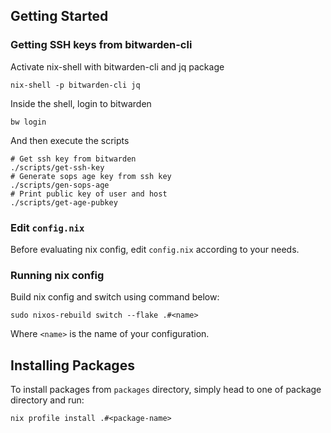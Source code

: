 ## Getting Started

### Getting SSH keys from bitwarden-cli

Activate nix-shell with bitwarden-cli and jq package

```shell
nix-shell -p bitwarden-cli jq
```

Inside the shell, login to bitwarden

```shell
bw login
```

And then execute the scripts

```shell
# Get ssh key from bitwarden
./scripts/get-ssh-key
# Generate sops age key from ssh key
./scripts/gen-sops-age
# Print public key of user and host
./scripts/get-age-pubkey
```

### Edit `config.nix`

Before evaluating nix config, edit `config.nix` according to your needs.

### Running nix config

Build nix config and switch using command below:

```shell
sudo nixos-rebuild switch --flake .#<name>
```

Where `<name>` is the name of your configuration.

## Installing Packages

To install packages from `packages` directory, simply head to one of package directory and run:

```shell
nix profile install .#<package-name>
```
